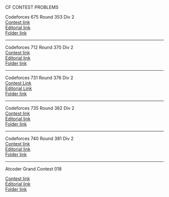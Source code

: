 CF CONTEST PROBLEMS

Codeforces 675 Round 353 Div 2  
[Contest link](http://codeforces.com/contest/675)  
[Editorial link](http://codeforces.com/blog/entry/44902)  
[Folder link](CF675)  

  ---------------------------------  

Codeforces 712 Round 370 Div 2  
[Contest link](http://codeforces.com/contest/712)  
[Editorial link](http://codeforces.com/blog/entry/47050)  
[Folder link](CF712)  

  ---------------------------------  

Codeforces 731 Round 376 Div 2  
[Contest Link](http://codeforces.com/contest/731)  
[Editorial Link](http://codeforces.com/blog/entry/47840)  
[Folder link](CF731)  

  ---------------------------------  

Codeforces 735 Round 382 Div 2  
[Contest link](http://codeforces.com/contest/735)  
[Editorial link](http://codeforces.com/blog/entry/48659)  
[Folder link](CF735)  

  ---------------------------------  

Codeforces 740 Round 381 Div 2  
[Contest link](http://codeforces.com/contest/740)  
[Editorial link](http://codeforces.com/blog/entry/48582)  
[Folder link](CF740)  


  ---------------------------------  

Atcoder Grand Contest 018  

[Contest link](http://agc018.contest.atcoder.jp/)  
[Editorial link](http://codeforces.com/blog/entry/48582)  
[Folder link](ACG018)  
